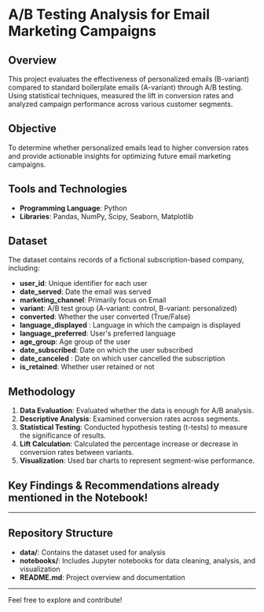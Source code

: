 # A/B Testing Analysis for Email Marketing Campaigns

## Overview
This project evaluates the effectiveness of personalized emails (B-variant) compared to standard boilerplate emails (A-variant) through A/B testing. Using statistical techniques, measured the lift in conversion rates and analyzed campaign performance across various customer segments.

## Objective
To determine whether personalized emails lead to higher conversion rates and provide actionable insights for optimizing future email marketing campaigns.

## Tools and Technologies
- **Programming Language**: Python
- **Libraries**: Pandas, NumPy, Scipy, Seaborn, Matplotlib

## Dataset
The dataset contains records of a fictional subscription-based company, including:
- **user_id**: Unique identifier for each user
- **date_served**: Date the email was served
- **marketing_channel**: Primarily focus on Email
- **variant**: A/B test group (A-variant: control, B-variant: personalized)
- **converted**: Whether the user converted (True/False)
- **language_displayed** : Language in which the campaign is displayed
- **language_preferred**: User's preferred language
- **age_group**: Age group of the user
- **date_subscribed**: Date on which the user subscribed
- **date_canceled** : Date on which user cancelled the subscription
- **is_retained**: Whether user retained or not


## Methodology
1. **Data Evaluation**: Evaluated whether the data is enough for A/B analysis.
2. **Descriptive Analysis**: Examined conversion rates across segments.
3. **Statistical Testing**: Conducted hypothesis testing (t-tests) to measure the significance of results.
4. **Lift Calculation**: Calculated the percentage increase or decrease in conversion rates between variants.
5. **Visualization**: Used bar charts to represent segment-wise performance.

## Key Findings & Recommendations already mentioned in the Notebook!


---

## Repository Structure
- **data/**: Contains the dataset used for analysis
- **notebooks/**: Includes Jupyter notebooks for data cleaning, analysis, and visualization
- **README.md**: Project overview and documentation

---

Feel free to explore and contribute!

